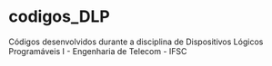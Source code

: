 # codigos_DLP
Códigos desenvolvidos durante a disciplina de Dispositivos Lógicos Programáveis I - Engenharia de Telecom - IFSC
